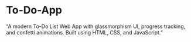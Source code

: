 # To-Do-App
“A modern To-Do List Web App with glassmorphism UI, progress tracking, and confetti animations. Built using HTML, CSS, and JavaScript.”
